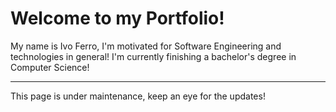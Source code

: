 # Welcome to my Portfolio!

My name is Ivo Ferro, I'm motivated for Software Engineering and technologies in general!
I'm currently finishing a bachelor's degree in Computer Science!

---

This page is under maintenance, keep an eye for the updates!
